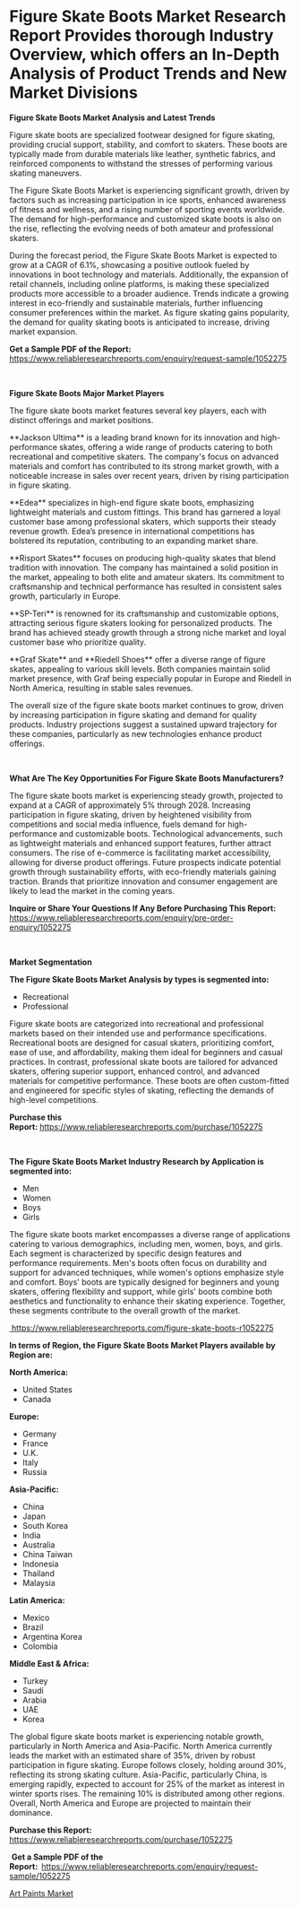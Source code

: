 <p><h1>Figure Skate Boots Market Research Report Provides thorough Industry Overview, which offers an In-Depth Analysis of Product Trends and New Market Divisions</h1></p><p><strong>Figure Skate Boots Market Analysis and Latest Trends</strong></p>
<p><p>Figure skate boots are specialized footwear designed for figure skating, providing crucial support, stability, and comfort to skaters. These boots are typically made from durable materials like leather, synthetic fabrics, and reinforced components to withstand the stresses of performing various skating maneuvers. </p><p>The Figure Skate Boots Market is experiencing significant growth, driven by factors such as increasing participation in ice sports, enhanced awareness of fitness and wellness, and a rising number of sporting events worldwide. The demand for high-performance and customized skate boots is also on the rise, reflecting the evolving needs of both amateur and professional skaters. </p><p>During the forecast period, the Figure Skate Boots Market is expected to grow at a CAGR of 6.1%, showcasing a positive outlook fueled by innovations in boot technology and materials. Additionally, the expansion of retail channels, including online platforms, is making these specialized products more accessible to a broader audience. Trends indicate a growing interest in eco-friendly and sustainable materials, further influencing consumer preferences within the market. As figure skating gains popularity, the demand for quality skating boots is anticipated to increase, driving market expansion.</p></p>
<p><strong>Get a Sample PDF of the Report:&nbsp;</strong> <a href="https://www.reliableresearchreports.com/enquiry/request-sample/1052275?utm_campaign=2030&utm_medium=2&utm_source=Github&utm_content=ia&utm_term=07022025&utm_id=figure-skate-boots">https://www.reliableresearchreports.com/enquiry/request-sample/1052275</a></p>
<p>&nbsp;</p>
<p><strong>Figure Skate Boots Major Market Players</strong></p>
<p><p>The figure skate boots market features several key players, each with distinct offerings and market positions. </p><p>**Jackson Ultima** is a leading brand known for its innovation and high-performance skates, offering a wide range of products catering to both recreational and competitive skaters. The company's focus on advanced materials and comfort has contributed to its strong market growth, with a noticeable increase in sales over recent years, driven by rising participation in figure skating.</p><p>**Edea** specializes in high-end figure skate boots, emphasizing lightweight materials and custom fittings. This brand has garnered a loyal customer base among professional skaters, which supports their steady revenue growth. Edea’s presence in international competitions has bolstered its reputation, contributing to an expanding market share.</p><p>**Risport Skates** focuses on producing high-quality skates that blend tradition with innovation. The company has maintained a solid position in the market, appealing to both elite and amateur skaters. Its commitment to craftsmanship and technical performance has resulted in consistent sales growth, particularly in Europe.</p><p>**SP-Teri** is renowned for its craftsmanship and customizable options, attracting serious figure skaters looking for personalized products. The brand has achieved steady growth through a strong niche market and loyal customer base who prioritize quality.</p><p>**Graf Skate** and **Riedell Shoes** offer a diverse range of figure skates, appealing to various skill levels. Both companies maintain solid market presence, with Graf being especially popular in Europe and Riedell in North America, resulting in stable sales revenues.</p><p>The overall size of the figure skate boots market continues to grow, driven by increasing participation in figure skating and demand for quality products. Industry projections suggest a sustained upward trajectory for these companies, particularly as new technologies enhance product offerings.</p></p>
<p>&nbsp;</p>
<p><strong>What Are The Key Opportunities For Figure Skate Boots Manufacturers?</strong></p>
<p><p>The figure skate boots market is experiencing steady growth, projected to expand at a CAGR of approximately 5% through 2028. Increasing participation in figure skating, driven by heightened visibility from competitions and social media influence, fuels demand for high-performance and customizable boots. Technological advancements, such as lightweight materials and enhanced support features, further attract consumers. The rise of e-commerce is facilitating market accessibility, allowing for diverse product offerings. Future prospects indicate potential growth through sustainability efforts, with eco-friendly materials gaining traction. Brands that prioritize innovation and consumer engagement are likely to lead the market in the coming years.</p></p>
<p><strong>Inquire or Share Your Questions If Any Before Purchasing This Report:</strong> <a href="https://www.reliableresearchreports.com/enquiry/pre-order-enquiry/1052275?utm_campaign=2030&utm_medium=2&utm_source=Github&utm_content=ia&utm_term=07022025&utm_id=figure-skate-boots">https://www.reliableresearchreports.com/enquiry/pre-order-enquiry/1052275</a></p>
<p>&nbsp;</p>
<p><strong>Market Segmentation</strong></p>
<p><strong>The Figure Skate Boots Market Analysis by types is segmented into:</strong></p>
<p><ul><li>Recreational</li><li>Professional</li></ul></p>
<p><p>Figure skate boots are categorized into recreational and professional markets based on their intended use and performance specifications. Recreational boots are designed for casual skaters, prioritizing comfort, ease of use, and affordability, making them ideal for beginners and casual practices. In contrast, professional skate boots are tailored for advanced skaters, offering superior support, enhanced control, and advanced materials for competitive performance. These boots are often custom-fitted and engineered for specific styles of skating, reflecting the demands of high-level competitions.</p></p>
<p><strong>Purchase this Report:&nbsp;</strong><a href="https://www.reliableresearchreports.com/purchase/1052275?utm_campaign=2030&utm_medium=2&utm_source=Github&utm_content=ia&utm_term=07022025&utm_id=figure-skate-boots">https://www.reliableresearchreports.com/purchase/1052275</a></p>
<p>&nbsp;</p>
<p><strong>The Figure Skate Boots Market Industry Research by Application is segmented into:</strong></p>
<p><ul><li>Men</li><li>Women</li><li>Boys</li><li>Girls</li></ul></p>
<p><p>The figure skate boots market encompasses a diverse range of applications catering to various demographics, including men, women, boys, and girls. Each segment is characterized by specific design features and performance requirements. Men's boots often focus on durability and support for advanced techniques, while women's options emphasize style and comfort. Boys' boots are typically designed for beginners and young skaters, offering flexibility and support, while girls' boots combine both aesthetics and functionality to enhance their skating experience. Together, these segments contribute to the overall growth of the market.</p></p>
<p><a href="https://www.reliableresearchreports.com/figure-skate-boots-r1052275?utm_campaign=2030&utm_medium=2&utm_source=Github&utm_content=ia&utm_term=07022025&utm_id=figure-skate-boots">&nbsp;https://www.reliableresearchreports.com/figure-skate-boots-r1052275</a></p>
<p><strong>In terms of Region, the Figure Skate Boots Market Players available by Region are:</strong></p>
<p>
    <p> <strong> North America: </strong>
        <ul>
            <li>United States</li>
            <li>Canada</li>
        </ul>
        </p> 
    <p> <strong> Europe: </strong>
        <ul>
            <li>Germany</li>
            <li>France</li>
            <li>U.K.</li>
            <li>Italy</li>
            <li>Russia</li>
        </ul>
        </p> 
    <p> <strong> Asia-Pacific: </strong>
        <ul>
            <li>China</li>
            <li>Japan</li>
            <li>South Korea</li>
            <li>India</li>
            <li>Australia</li>
            <li>China Taiwan</li>
            <li>Indonesia</li>
            <li>Thailand</li>
            <li>Malaysia</li>
        </ul>
        </p> 
    <p> <strong> Latin America: </strong>
        <ul>
            <li>Mexico</li>
            <li>Brazil</li>
            <li>Argentina Korea</li>
            <li>Colombia</li>
        </ul>
        </p> 
    <p> <strong> Middle East & Africa: </strong>
        <ul>
            <li>Turkey</li>
            <li>Saudi</li>
            <li>Arabia</li>
            <li>UAE</li>
            <li>Korea</li>
        </ul>
    </p>
    </p>
<p><p>The global figure skate boots market is experiencing notable growth, particularly in North America and Asia-Pacific. North America currently leads the market with an estimated share of 35%, driven by robust participation in figure skating. Europe follows closely, holding around 30%, reflecting its strong skating culture. Asia-Pacific, particularly China, is emerging rapidly, expected to account for 25% of the market as interest in winter sports rises. The remaining 10% is distributed among other regions. Overall, North America and Europe are projected to maintain their dominance.</p></p>
<p><strong>Purchase this Report: </strong><a href="https://www.reliableresearchreports.com/purchase/1052275?utm_campaign=2030&utm_medium=2&utm_source=Github&utm_content=ia&utm_term=07022025&utm_id=figure-skate-boots">https://www.reliableresearchreports.com/purchase/1052275</a></p>
<p>&nbsp;<strong>Get a Sample PDF of the Report:&nbsp;&nbsp;</strong><a href="https://www.reliableresearchreports.com/enquiry/request-sample/1052275?utm_campaign=2030&utm_medium=2&utm_source=Github&utm_content=ia&utm_term=07022025&utm_id=figure-skate-boots">https://www.reliableresearchreports.com/enquiry/request-sample/1052275</a></p>
<p><strong></strong></p>
<p><p><a href="https://github.com/angelajermaine/Market-Research-Report-List-5/blob/main/art-paints-market.md?utm_campaign=2030&utm_medium=2&utm_source=Github&utm_content=ia&utm_term=07022025&utm_id=figure-skate-boots">Art Paints Market</a></p></p>